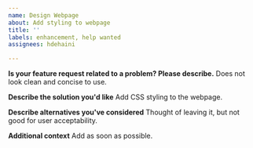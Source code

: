 ```yaml
---
name: Design Webpage
about: Add styling to webpage
title: ''
labels: enhancement, help wanted
assignees: hdehaini

---
```


**Is your feature request related to a problem? Please describe.**
Does not look clean and concise to use.

**Describe the solution you'd like**
Add CSS styling to the webpage.

**Describe alternatives you've considered**
Thought of leaving it, but not good for user acceptability.

**Additional context**
Add as soon as possible.
